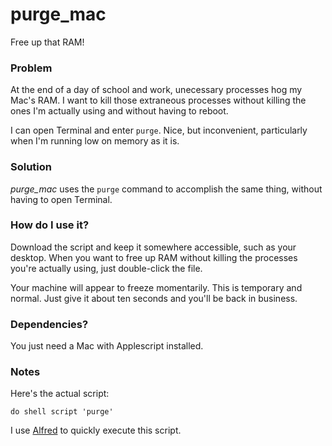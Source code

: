 # purge_mac

Free up that RAM!

### Problem
At the end of a day of school and work, unecessary processes hog my Mac's RAM. I want to kill those extraneous processes without killing the ones I'm actually using and without having to reboot.

I can open Terminal and enter `purge`. Nice, but inconvenient, particularly when I'm running low on memory as it is.

### Solution
*_purge_mac_* uses the `purge` command to accomplish the same thing, without having to open Terminal.

### How do I use it?

Download the script and keep it somewhere accessible, such as your desktop. When you want to free up RAM without killing the processes you're actually using, just double-click the file. 

Your machine will appear to freeze momentarily. This is temporary and normal. Just give it about ten seconds and you'll be back in business.

### Dependencies?

You just need a Mac with Applescript installed.

### Notes

Here's the actual script:

```Applescript
do shell script 'purge'
```

I use [Alfred](http://www.alfredapp.com/) to quickly execute this script.
